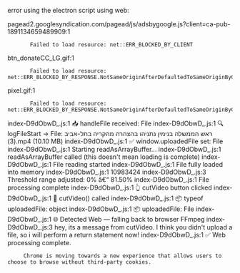 error using the electron script using web:

pagead2.googlesyndication.com/pagead/js/adsbygoogle.js?client=ca-pub-1891134659489909:1 
            
            
           Failed to load resource: net::ERR_BLOCKED_BY_CLIENT
btn_donateCC_LG.gif:1 
            
            
           Failed to load resource: net::ERR_BLOCKED_BY_RESPONSE.NotSameOriginAfterDefaultedToSameOriginByCoep
pixel.gif:1 
            
            
           Failed to load resource: net::ERR_BLOCKED_BY_RESPONSE.NotSameOriginAfterDefaultedToSameOriginByCoep
index-D9dObwD_.js:1 📥 handleFile received: File
index-D9dObwD_.js:1 🔍 logFileStart → File: ראש הממשלה בנימין נתניהו בהצהרה מהקריה בתל-אביב (3).mp4 (10.10 MB)
index-D9dObwD_.js:1 ✅ window.uploadedFile set: File
index-D9dObwD_.js:1 Starting readAsArrayBuffer...
index-D9dObwD_.js:1 readAsArrayBuffer called (this doesn't mean loading is complete)
index-D9dObwD_.js:1 File reading started
index-D9dObwD_.js:1 File fully loaded into memory
index-D9dObwD_.js:1 10983424
index-D9dObwD_.js:3 Threshold range adjusted: 0% â€“ 81.50%
index-D9dObwD_.js:1 File processing complete
index-D9dObwD_.js:1 👆 cutVideo button clicked
index-D9dObwD_.js:1 🧠 cutVideo() called
index-D9dObwD_.js:1 📦 typeof uploadedFile: object
index-D9dObwD_.js:1 📦 uploadedFile: File
index-D9dObwD_.js:1 🌐 Detected Web — falling back to browser FFmpeg
index-D9dObwD_.js:3 hey, its a message from cutVideo. I think you didn't upload a file, so i will perform a return statement now!
index-D9dObwD_.js:1 ✅ Web processing complete.

                
          
          
          
         Chrome is moving towards a new experience that allows users to choose to browse without third-party cookies.
